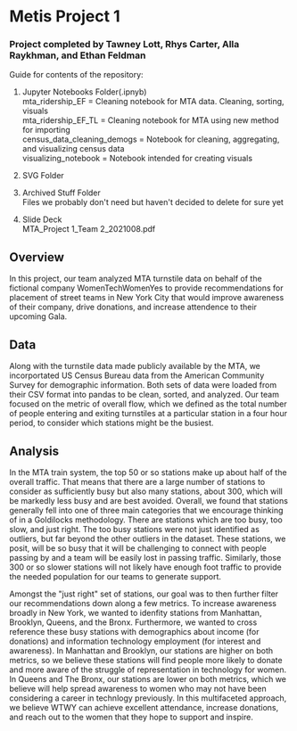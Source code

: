 # Metis Project 1
### Project completed by Tawney Lott, Rhys Carter, Alla Raykhman, and Ethan Feldman

Guide for contents of the repository:

1. Jupyter Notebooks Folder(.ipnyb)  
  mta_ridership_EF = Cleaning notebook for MTA data. Cleaning, sorting, visuals   
  mta_ridership_EF_TL = Cleaning notebook for MTA using new method for importing  
  census_data_cleaning_demogs = Notebook for cleaning, aggregating, and visualizing census data  
  visualizing_notebook = Notebook intended for creating visuals  
 
2. SVG Folder  
3. Archived Stuff Folder  
  Files we probably don't need but haven't decided to delete for sure yet  
4. Slide Deck  
  MTA_Project 1_Team 2_2021008.pdf

## Overview

In this project, our team analyzed MTA turnstile data on behalf of the fictional company WomenTechWomenYes to provide recommendations for placement of street teams in New York City that would improve awareness of their company, drive donations, and increase attendence to their upcoming Gala. 

## Data

Along with the turnstile data made publicly available by the MTA, we incorportated US Census Bureau data from the American Community Survey for demographic information. Both sets of data were loaded from their CSV format into pandas to be clean, sorted, and analyzed. Our team focused on the metric of overall flow, which we defined as the total number of people entering and exiting turnstiles at a particular station in a four hour period, to consider which stations might be the busiest. 

## Analysis

In the MTA train system, the top 50 or so stations make up about half of the overall traffic. That means that there are a large number of stations to consider as sufficiently busy but also many stations, about 300, which will be markedly less busy and are best avoided. Overall, we found that stations generally fell into one of three main categories that we encourage thinking of in a Goldilocks methodology. There are stations which are too busy, too slow, and just right. The too busy stations were not just identified as outliers, but far beyond the other outliers in the dataset. These stations, we posit, will be so busy that it will be challenging to connect with people passing by and a team will be easily lost in passing traffic. Similarly, those 300 or so slower stations will not likely have enough foot traffic to provide the needed population for our teams to generate support. 

Amongst the "just right" set of stations, our goal was to then further filter our recommendations down along a few metrics. To increase awareness broadly in New York, we wanted to idenfity stations from Manhattan, Brooklyn, Queens, and the Bronx. Furthermore, we wanted to cross reference these busy stations with demographics about income (for donations) and information technology employment (for interest and awareness). In Manhattan and Brooklyn, our stations are higher on both metrics, so we believe these stations will find people more likely to donate and more aware of the struggle of representation in technology for women. In Queens and The Bronx, our stations are lower on both metrics, which we believe will help spread awareness to women who may not have been considering a career in technlogy previously. In this multifaceted approach, we believe WTWY can achieve excellent attendance, increase donations, and reach out to the women that they hope to support and inspire.
